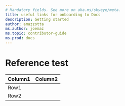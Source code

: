 ```yaml
---
# Mandatory fields. See more on aka.ms/skyeye/meta.
title: useful links for onboarding to Docs
description: Getting started 
author: amazzotta
ms.author: joemaz
ms.topic: contributor-guide
ms.prod: docs
---
```

# Reference test


|Column1  |Column2  |
|---------|---------|
|Row1     |         |
|Row2     |         |

